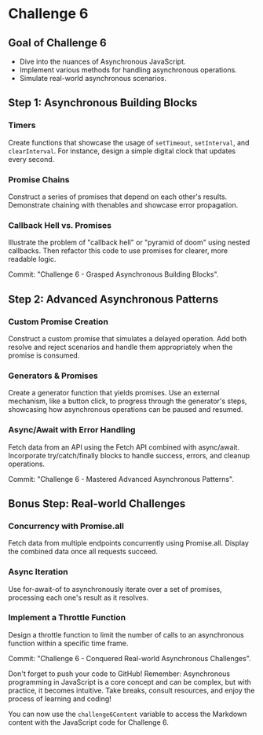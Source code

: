 # Challenge 6
## Goal of Challenge 6

- Dive into the nuances of Asynchronous JavaScript.
- Implement various methods for handling asynchronous operations.
- Simulate real-world asynchronous scenarios.

## Step 1: Asynchronous Building Blocks

### Timers
Create functions that showcase the usage of `setTimeout`, `setInterval`, and `clearInterval`. For instance, design a simple digital clock that updates every second.

### Promise Chains
Construct a series of promises that depend on each other's results. Demonstrate chaining with thenables and showcase error propagation.

### Callback Hell vs. Promises
Illustrate the problem of "callback hell" or "pyramid of doom" using nested callbacks. Then refactor this code to use promises for clearer, more readable logic.

Commit: "Challenge 6 - Grasped Asynchronous Building Blocks".

## Step 2: Advanced Asynchronous Patterns

### Custom Promise Creation
Construct a custom promise that simulates a delayed operation. Add both resolve and reject scenarios and handle them appropriately when the promise is consumed.

### Generators & Promises
Create a generator function that yields promises. Use an external mechanism, like a button click, to progress through the generator's steps, showcasing how asynchronous operations can be paused and resumed.

### Async/Await with Error Handling
Fetch data from an API using the Fetch API combined with async/await. Incorporate try/catch/finally blocks to handle success, errors, and cleanup operations.

Commit: "Challenge 6 - Mastered Advanced Asynchronous Patterns".

## Bonus Step: Real-world Challenges

### Concurrency with Promise.all
Fetch data from multiple endpoints concurrently using Promise.all. Display the combined data once all requests succeed.

### Async Iteration
Use for-await-of to asynchronously iterate over a set of promises, processing each one's result as it resolves.

### Implement a Throttle Function
Design a throttle function to limit the number of calls to an asynchronous function within a specific time frame.

Commit: "Challenge 6 - Conquered Real-world Asynchronous Challenges".

Don't forget to push your code to GitHub!
Remember: Asynchronous programming in JavaScript is a core concept and can be complex, but with practice, it becomes intuitive.
Take breaks, consult resources, and enjoy the process of learning and coding!

You can now use the `challenge6Content` variable to access the Markdown content with the JavaScript code for Challenge 6.